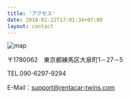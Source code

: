 ```yaml
---
title: 'アクセス'
date: 2018-02-22T17:01:34+07:00
layout: contact
---
```


![map](/images/access/access.jpg)

〒1780062　東京都練馬区大泉町1－27－5

TEL.090-6297-9294

E-Mail：support@rentacar-twins.com
